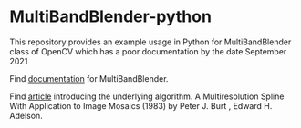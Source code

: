 # MultiBandBlender-python
This repository provides an example usage in Python for MultiBandBlender class of OpenCV which has a poor documentation by the date September 2021

Find [documentation](https://docs.opencv.org/3.4.15/d5/d4b/classcv_1_1detail_1_1MultiBandBlender.html) for MultiBandBlender.

Find [article](http://citeseerx.ist.psu.edu/viewdoc/summary?doi=10.1.1.56.690) introducing the underlying algorithm. A Multiresolution Spline With Application to Image Mosaics (1983) by Peter J. Burt , Edward H. Adelson.
